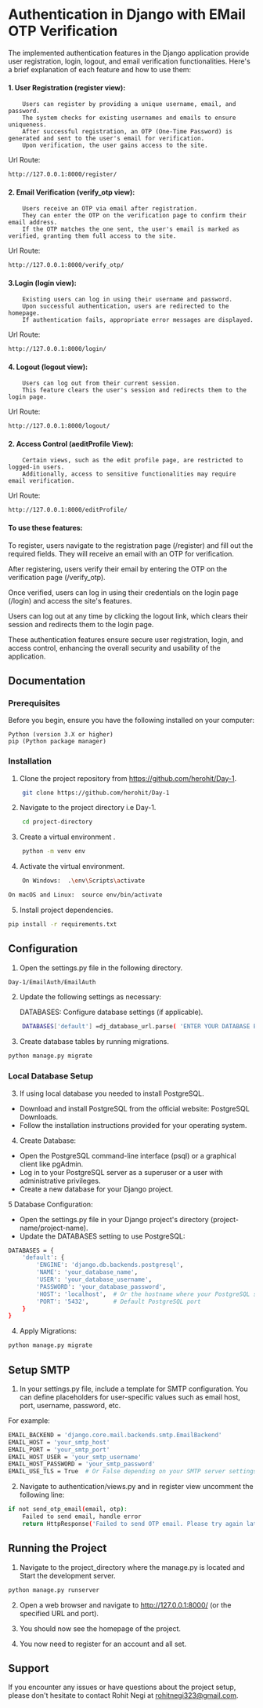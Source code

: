 
# Authentication in Django with EMail OTP Verification

The implemented authentication features in the Django application provide user registration, login, logout, and email verification functionalities. Here's a brief explanation of each feature and how to use them:

#### 1. User Registration (register view):
        Users can register by providing a unique username, email, and password.
        The system checks for existing usernames and emails to ensure uniqueness.
        After successful registration, an OTP (One-Time Password) is generated and sent to the user's email for verification.
        Upon verification, the user gains access to the site.

Url Route:
```bash
http://127.0.0.1:8000/register/
```

#### 2. Email Verification (verify_otp view):
        Users receive an OTP via email after registration.
        They can enter the OTP on the verification page to confirm their email address.
        If the OTP matches the one sent, the user's email is marked as verified, granting them full access to the site.

Url Route:
```bash
http://127.0.0.1:8000/verify_otp/
```

#### 3.Login (login view):
        Existing users can log in using their username and password.
        Upon successful authentication, users are redirected to the homepage.
        If authentication fails, appropriate error messages are displayed.

Url Route:
```bash
http://127.0.0.1:8000/login/
```

#### 4. Logout (logout view):
        Users can log out from their current session.
        This feature clears the user's session and redirects them to the login page.

Url Route:
```bash
http://127.0.0.1:8000/logout/
```

#### 2. Access Control (aeditProfile View):
        Certain views, such as the edit profile page, are restricted to logged-in users.
        Additionally, access to sensitive functionalities may require email verification.

Url Route:
```bash
http://127.0.0.1:8000/editProfile/
```

#### To use these features:

To register, users navigate to the registration page (/register) and fill out the required fields. They will receive an email with an OTP for verification.


After registering, users verify their email by entering the OTP on the verification page (/verify_otp).


Once verified, users can log in using their credentials on the login page (/login) and access the site's features.


Users can log out at any time by clicking the logout link, which clears their session and redirects them to the login page.

These authentication features ensure secure user registration, login, and access control, enhancing the overall security and usability of the application.






## Documentation





### Prerequisites

Before you begin, ensure you have the following installed on your computer:

    Python (version 3.X or higher)
    pip (Python package manager)


### Installation

1. Clone the project repository from https://github.com/herohit/Day-1.
```bash
    git clone https://github.com/herohit/Day-1
```
2. Navigate to the project directory i.e Day-1.
```bash
    cd project-directory
```


3. Create a virtual environment .
```bash
    python -m venv env
```
4. Activate the virtual environment.
```bash
    On Windows:  .\env\Scripts\activate
```

```bash
On macOS and Linux:  source env/bin/activate
```
5. Install project dependencies.

```bash
pip install -r requirements.txt
```


## Configuration

1. Open the settings.py file in the following  directory.

```bash
Day-1/EmailAuth/EmailAuth
```

2. Update the following settings as necessary:

    DATABASES: Configure database settings (if applicable).

```bash
    DATABASES['default'] =dj_database_url.parse( 'ENTER YOUR DATABASE EXTERNAL URL')
```

3. Create database tables by running migrations.
```bash
python manage.py migrate
```

### Local Database Setup
3. If using local database you needed to install PostgreSQL.

* Download and install PostgreSQL from the official website: PostgreSQL Downloads.
* Follow the installation instructions provided for your operating system.

4. Create Database:
* Open the PostgreSQL command-line interface (psql) or a graphical client like pgAdmin.
* Log in to your PostgreSQL server as a superuser or a user with administrative privileges.
* Create a new database for your Django project.

5 Database Configuration:

* Open the settings.py file in your Django project's directory (project-name/project-name).
* Update the DATABASES setting to use PostgreSQL:

```bash
DATABASES = {
    'default': {
        'ENGINE': 'django.db.backends.postgresql',
        'NAME': 'your_database_name',
        'USER': 'your_database_username',
        'PASSWORD': 'your_database_password',
        'HOST': 'localhost',  # Or the hostname where your PostgreSQL server is running
        'PORT': '5432',       # Default PostgreSQL port
    }
}
```

4. Apply Migrations:

```bash
python manage.py migrate
```



## Setup SMTP

1. In your settings.py file, include a template for SMTP configuration. You can define placeholders for user-specific values such as email host, port, username, password, etc.

For example:
```bash
EMAIL_BACKEND = 'django.core.mail.backends.smtp.EmailBackend'
EMAIL_HOST = 'your_smtp_host'
EMAIL_PORT = 'your_smtp_port'
EMAIL_HOST_USER = 'your_smtp_username'
EMAIL_HOST_PASSWORD = 'your_smtp_password'
EMAIL_USE_TLS = True  # Or False depending on your SMTP server settings
```

2. Navigate to authentication/views.py and in register view uncomment the following line:

```bash
if not send_otp_email(email, otp):
    Failed to send email, handle error
    return HttpResponse('Failed to send OTP email. Please try again later.')
```

## Running the Project

1. Navigate to the project_directory where the manage.py is located and Start the development server.

```bash
python manage.py runserver
```

2. Open a web browser and navigate to http://127.0.0.1:8000/ (or the specified URL and port).

3. You should now see the homepage of the project.

4. You now need to register for an account and all set.


## Support

If you encounter any issues or have questions about the project setup, please don't hesitate to contact Rohit Negi at rohitnegi323@gmail.com.